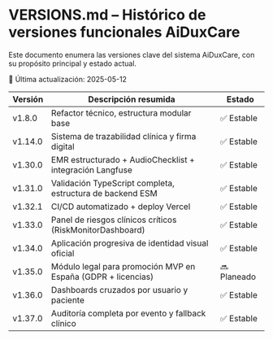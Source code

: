 # VERSIONS.md – Histórico de versiones funcionales AiDuxCare

Este documento enumera las versiones clave del sistema AiDuxCare, con su propósito principal y estado actual.

📅 Última actualización: 2025-05-12

| Versión   | Descripción resumida                                          | Estado     |
|-----------|---------------------------------------------------------------|------------|
| v1.8.0    | Refactor técnico, estructura modular base                     | ✅ Estable |
| v1.14.0   | Sistema de trazabilidad clínica y firma digital               | ✅ Estable |
| v1.30.0   | EMR estructurado + AudioChecklist + integración Langfuse      | ✅ Estable |
| v1.31.0   | Validación TypeScript completa, estructura de backend ESM     | ✅ Estable |
| v1.32.1   | CI/CD automatizado + deploy Vercel                            | ✅ Estable |
| v1.33.0   | Panel de riesgos clínicos críticos (RiskMonitorDashboard)     | ✅ Estable |
| v1.34.0   | Aplicación progresiva de identidad visual oficial             | ✅ Estable |
| v1.35.0   | Módulo legal para promoción MVP en España (GDPR + licencias)  | 🔜 Planeado |
| v1.36.0   | Dashboards cruzados por usuario y paciente                    | ✅ Estable |
| v1.37.0   | Auditoría completa por evento y fallback clínico              | ✅ Estable |
